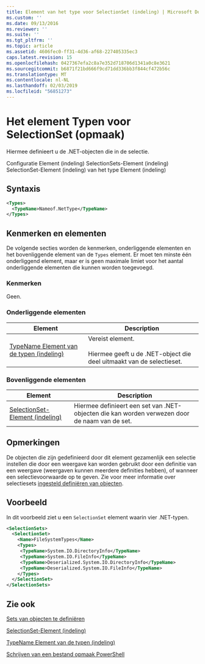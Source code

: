 ```yaml
---
title: Element van het type voor SelectionSet (indeling) | Microsoft Docs
ms.custom: ''
ms.date: 09/13/2016
ms.reviewer: ''
ms.suite: ''
ms.tgt_pltfrm: ''
ms.topic: article
ms.assetid: 4606fec0-ff31-4d36-af68-227405335ec3
caps.latest.revision: 15
ms.openlocfilehash: 0427367efa2c8a7e352d718706d1341a0c8e3621
ms.sourcegitcommit: b6871f21bd666f9cd71dd336bb3f844cf472b56c
ms.translationtype: MT
ms.contentlocale: nl-NL
ms.lasthandoff: 02/03/2019
ms.locfileid: "56851273"
---
```

# <a name="types-element-for-selectionset-format"></a>Het element Typen voor SelectionSet (opmaak)

Hiermee definieert u de .NET-objecten die in de selectie.

Configuratie Element (indeling) SelectionSets-Element (indeling) SelectionSet-Element (indeling) van het type Element (indeling)

## <a name="syntax"></a>Syntaxis

```xml
<Types>
  <TypeName>Nameof.NetType</TypeName>
</Types>

```

## <a name="attributes-and-elements"></a>Kenmerken en elementen

De volgende secties worden de kenmerken, onderliggende elementen en het bovenliggende element van de `Types` element. Er moet ten minste één onderliggend element, maar er is geen maximale limiet voor het aantal onderliggende elementen die kunnen worden toegevoegd.

### <a name="attributes"></a>Kenmerken

Geen.

### <a name="child-elements"></a>Onderliggende elementen

|Element|Description|
|-------------|-----------------|
|[TypeName Element van de typen (indeling)](./typename-element-for-types-format.md)|Vereist element.<br /><br /> Hiermee geeft u de .NET-object die deel uitmaakt van de selectieset.|

### <a name="parent-elements"></a>Bovenliggende elementen

|Element|Description|
|-------------|-----------------|
|[SelectionSet-Element (indeling)](./selectionset-element-format.md)|Hiermee definieert een set van .NET-objecten die kan worden verwezen door de naam van de set.|

## <a name="remarks"></a>Opmerkingen

De objecten die zijn gedefinieerd door dit element gezamenlijk een selectie instellen die door een weergave kan worden gebruikt door een definitie van een weergave (weergaven kunnen meerdere definities hebben), of wanneer een selectievoorwaarde op te geven.  Zie voor meer informatie over selectiesets [ingesteld definiëren van objecten](./defining-selection-sets.md).

## <a name="example"></a>Voorbeeld

In dit voorbeeld ziet u een `SelectionSet` element waarin vier .NET-typen.

```xml
<SelectionSets>
  <SelectionSet>
    <Name>FileSystemTypes</Name>
    <Types>
     <TypeName>System.IO.DirectoryInfo</TypeName>
     <TypeName>System.IO.FileInfo</TypeName>
     <TypeName>Deserialized.System.IO.DirectoryInfo</TypeName>
     <TypeName>Deserialized.System.IO.FileInfo</TypeName>
    </Types>
  </SelectionSet>
</SelectionSets>
```

## <a name="see-also"></a>Zie ook

[Sets van objecten te definiëren](./defining-selection-sets.md)

[SelectionSet-Element (indeling)](./selectionset-element-format.md)

[TypeName Element van de typen (indeling)](./typename-element-for-types-format.md)

[Schrijven van een bestand opmaak PowerShell](./writing-a-powershell-formatting-file.md)
